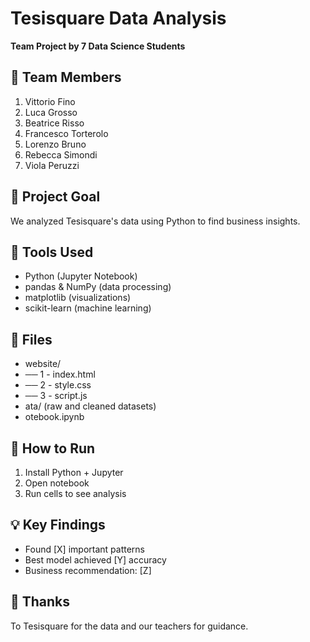 # Tesisquare Data Analysis

**Team Project by 7 Data Science Students**

## 👥 Team Members
1. Vittorio Fino
2. Luca Grosso
3. Beatrice Risso
4. Francesco Torterolo
5. Lorenzo Bruno
6. Rebecca Simondi
7. Viola Peruzzi

## 🎯 Project Goal
We analyzed Tesisquare's data using Python to find business insights.

## 🔧 Tools Used
- Python (Jupyter Notebook)
- pandas & NumPy (data processing)
- matplotlib (visualizations)
- scikit-learn (machine learning)

## 📂 Files

- website/
- ── 1 - index.html
- ── 2 - style.css
- ── 3 - script.js
- ata/ (raw and cleaned datasets)
- otebook.ipynb

## 🚀 How to Run
1. Install Python + Jupyter
2. Open notebook
3. Run cells to see analysis

## 💡 Key Findings
- Found [X] important patterns
- Best model achieved [Y] accuracy
- Business recommendation: [Z]

## 🙏 Thanks
To Tesisquare for the data and our teachers for guidance.
